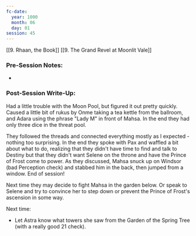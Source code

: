 ```yaml
---
fc-date:
  year: 1000
  month: 06
  day: 01
session: 45
---
```

[[9. Rhaan, the Book]] [[9. The Grand Revel at Moonlit Vale]]

### Pre-Session Notes:
* 


### Post-Session Write-Up:

Had a little trouble with the Moon Pool, but figured it out pretty quickly. Caused a little bit of rukus by Onme taking a tea kettle from the ballroom, and Adara using the phrase "Lady M" in front of Mahsa. In the end they had only three dice in the threat pool.

They followed the threads and connected everything mostly as I expected - nothing too surprising. In the end they spoke with Pax and waffled a bit about what to do, realizing that they didn't have time to find and talk to Destiny but that they didn't want Selene on the throne and have the Prince of Frost come to power. As they discussed, Mahsa snuck up on Windsor (bad Perception check) and stabbed him in the back, then jumped from a window. End of session!

Next time they may decide to fight Mahsa in the garden below. Or speak to Selene and try to convince her to step down or prevent the Prince of Frost's ascension in some way.

Next time:
* Let Astra know what towers she saw from the Garden of the Spring Tree (with a really good 21 check).